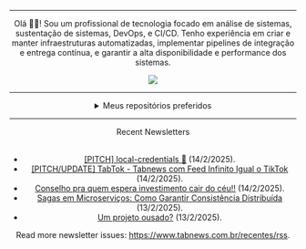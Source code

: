 <div align="center">
<hr>
<p>Olá 👋🏾! Sou um profissional de tecnologia focado em análise de sistemas, sustentação de sistemas, DevOps, e CI/CD. Tenho experiência em criar e manter infraestruturas automatizadas, implementar pipelines de integração e entrega contínua, e garantir a alta disponibilidade e performance dos sistemas.</p>
  <img src="https://media.giphy.com/media/yAGIvCiwPJn5C/giphy.gif">
<hr>
  <details>
  <summary>Meus repositórios preferidos</summary>
  <br />
  Alguns dos meus melhores repositórios:
  <br />
<br />
  <ul><li><a href=https://github.com/KubeNerd/aluratube target="_blank" rel="noopener noreferrer">KubeNerd/aluratube</a> (<b>0</b> ✨ and <b>0</b> 🍴): Aluratube - Desenvolvido durante a imersão React da Alura no final de 2022</li><li><a href=https://github.com/KubeNerd/nlw-ia target="_blank" rel="noopener noreferrer">KubeNerd/nlw-ia</a> (<b>0</b> ✨ and <b>0</b> 🍴): Projeto desenvolvido durante a NLW IA - Usando a API da OPENAI</li><li><a href=https://github.com/KubeNerd/nlw-journey-ia target="_blank" rel="noopener noreferrer">KubeNerd/nlw-journey-ia</a> (<b>0</b> ✨ and <b>0</b> 🍴): NLW IA - Agent de viagens usando python + langchain + GPT</li>
<li>More coming soon :).</li>
</ul>
  </details>
  <hr/>
    <summary>Recent Newsletters</summary>
  <br />
  <ul>
    <li><a href=https://www.tabnews.com.br/watheusHenry/pitch-local-credentials target="_blank" rel="noopener noreferrer">[PITCH] local-credentials 🔑</a> (14/2/2025).</li><li><a href=https://www.tabnews.com.br/anderu/pitch-update-tabtok-tabnews-com-feed-infinito-igual-o-tiktok target="_blank" rel="noopener noreferrer">[PITCH/UPDATE] TabTok - Tabnews com Feed Infinito Igual o TikTok</a> (14/2/2025).</li><li><a href=https://www.tabnews.com.br/diversalizando/conselho-pra-quem-espera-investimento-cair-do-ceu target="_blank" rel="noopener noreferrer">Conselho pra quem espera investimento cair do céu!!</a> (14/2/2025).</li><li><a href=https://www.tabnews.com.br/kusmin/sagas-em-microservicos-como-garantir-consistencia-distribuida target="_blank" rel="noopener noreferrer">Sagas em Microserviços: Como Garantir Consistência Distribuída</a> (13/2/2025).</li><li><a href=https://www.tabnews.com.br/DanteWolfy/um-projeto-ousado target="_blank" rel="noopener noreferrer">Um projeto ousado?</a> (13/2/2025).</li>
  </ul>
<p>Read more newsletter issues: <a href="https://www.tabnews.com.br/recentes/rss">https://www.tabnews.com.br/recentes/rss</a>.</p>
  </details>
